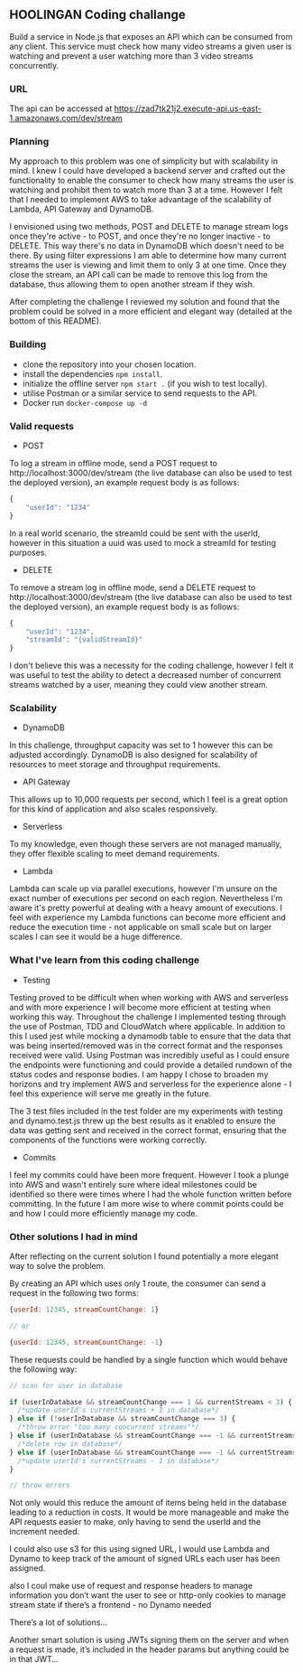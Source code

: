 ## HOOLINGAN Coding challange

Build a service in Node.js that exposes an API which can be consumed from any client. This service must check how many video streams a given user is watching and prevent a user watching more than 3 video streams concurrently.

### URL

The api can be accessed at https://zad7tk21j2.execute-api.us-east-1.amazonaws.com/dev/stream

### Planning

My approach to this problem was one of simplicity but with scalability in mind. I knew I could have developed a backend server and crafted out the functionality to enable the consumer to check how many streams the user is watching and prohibit them to watch more than 3 at a time. However I felt that I needed to implement AWS to take advantage of the scalability of Lambda, API Gateway and DynamoDB.

I envisioned using two methods, POST and DELETE to manage stream logs once they're active - to POST, and once they're no longer inactive - to DELETE. This way there's no data in DynamoDB which doesn't need to be there. By using filter expressions I am able to determine how many current streams the user is viewing and limit them to only 3 at one time. Once they close the stream, an API call can be made to remove this log from the database, thus allowing them to open another stream if they wish.

After completing the challenge I reviewed my solution and found that the problem could be solved in a more efficient and elegant way (detailed at the bottom of this README).

### Building

- clone the repository into your chosen location.
- install the dependencies `npm install`.
- initialize the offline server `npm start .` (if you wish to test locally).
- utilise Postman or a similar service to send requests to the API.
- Docker run `docker-compose up -d` 

### Valid requests

- POST

To log a stream in offline mode, send a POST request to http://localhost:3000/dev/stream (the live database can also be used to test the deployed version), an example request body is as follows:

```js
{
    "userId": "1234"
}
```

In a real world scenario, the streamId could be sent with the userId, however in this situation a uuid was used to mock a streamId for testing purposes.

- DELETE

To remove a stream log in offline mode, send a DELETE request to http://localhost:3000/dev/stream (the live database can also be used to test the deployed version), an example request body is as follows:

```js
{
    "userId": "1234",
    "streamId": "{validStreamId}"
}
```

I don't believe this was a necessity for the coding challenge, however I felt it was useful to test the ability to detect a decreased number of concurrent streams watched by a user, meaning they could view another stream.

### Scalability

- DynamoDB

In this challenge, throughput capacity was set to 1 however this can be adjusted accordingly. DynamoDB is also designed for scalability of resources to meet storage and throughput requirements.

- API Gateway

This allows up to 10,000 requests per second, which I feel is a great option for this kind of application and also scales responsively.

- Serverless

To my knowledge, even though these servers are not managed manually, they offer flexible scaling to meet demand requirements.

- Lambda

Lambda can scale up via parallel executions, however I'm unsure on the exact number of executions per second on each region. Nevertheless I'm aware it's pretty powerful at dealing with a heavy amount of executions. I feel with experience my Lambda functions can become more efficient and reduce the execution time - not applicable on small scale but on larger scales I can see it would be a huge difference.

### What I've learn from this coding challenge

- Testing

Testing proved to be difficult when when working with AWS and serverless and with more experience I will become more efficient at testing when working this way.
Throughout the challenge I implemented testing through the use of Postman, TDD and CloudWatch where applicable. In addition to this I used jest while mocking a dynamodb table to ensure that the data that was being inserted/removed was in the correct format and the responses received were valid. Using Postman was incredibly useful as I could ensure the endpoints were functioning and could provide a detailed rundown of the status codes and response bodies. I am happy I chose to broaden my horizons and try implement AWS and serverless for the experience alone - I feel this experience will serve me greatly in the future.

The 3 test files included in the test folder are my experiments with testing and dynamo.test.js threw up the best results as it enabled to ensure the data was getting sent and received in the correct format, ensuring that the components of the functions were working correctly.

- Commits

I feel my commits could have been more frequent. However I took a plunge into AWS and wasn't entirely sure where ideal milestones could be identified so there were times where I had the whole function written before committing. In the future I am more wise to where commit points could be and how I could more efficiently manage my code.

### Other solutions I had in mind

After reflecting on the current solution I found potentially a more elegant way to solve the problem.

By creating an API which uses only 1 route, the consumer can send a request in the following two forms:

```js
{userId: 12345, streamCountChange: 1}

// or

{userId: 12345, streamCountChange: -1}
```

These requests could be handled by a single function which would behave the following way:

```js
// scan for user in database

if (userInDatabase && streamCountChange === 1 && currentStreams < 3) {
  /*update userId's currentStreams + 1 in database*/
} else if (!userInDatabase && streamCountChange === 3) {
  /*throw error "too many concurrent streams"*/
} else if (userInDatabase && streamCountChange === -1 && currentStreams === 1) {
  /*delete row in database*/
} else if (userInDatabase && streamCountChange === -1 && currentStreams > 1) {
  /*update userId's currentStreams - 1 in database*/
}

// throw errors
```

Not only would this reduce the amount of items being held in the database leading to a reduction in costs. It would be more manageable and make the API requests easier to make, only having to send the userId and the increment needed.




I could also use s3 for this using signed URL, I would use Lambda and Dynamo to keep track of the amount of signed URLs each user has been assigned.

 also I coul make use of request and response headers to manage information you don’t want the user to see or http-only cookies to manage stream state if there’s a frontend - no Dynamo needed

There’s a lot of solutions...

Another smart solution is using JWTs signing them on the server and when a request is made, it’s included in the header params but anything could be in that JWT…









